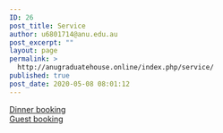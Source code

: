 ```yaml
---
ID: 26
post_title: Service
author: u6801714@anu.edu.au
post_excerpt: ""
layout: page
permalink: >
  http://anugraduatehouse.online/index.php/service/
published: true
post_date: 2020-05-08 08:01:12
---
```

<!-- wp:buttons -->
<div class="wp-block-buttons"><!-- wp:button -->
<div class="wp-block-button"><a class="wp-block-button__link" href="http://anugraduatehouse.online/index.php/service/dinner-booking/">Dinner booking</a></div>
<!-- /wp:button --></div>
<!-- /wp:buttons -->

<!-- wp:buttons -->
<div class="wp-block-buttons"><!-- wp:button -->
<div class="wp-block-button"><a class="wp-block-button__link" href="http://anugraduatehouse.online/index.php/service/guest-book/">Guest booking</a></div>
<!-- /wp:button --></div>
<!-- /wp:buttons -->

<!-- wp:paragraph -->
<p></p>
<!-- /wp:paragraph -->
